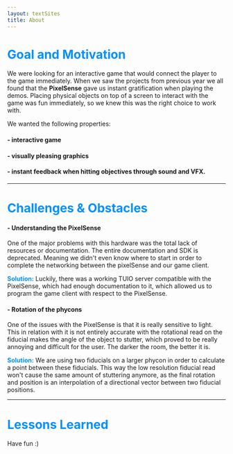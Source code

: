```yaml
---
layout: textSites
title: About
---
```

# <span style="color:#0090ff"> Goal and Motivation </span>

We were looking for an interactive game that would connect the player to the game immediately.
When we saw the projects from previous year we all found that the **PixelSense** gave us instant gratification when playing the demos. Placing physical objects on top of a screen to interact with the game was fun immediately, so we knew this was the right choice to work with.

We wanted the following properties:

#### - interactive game

#### - visually pleasing graphics

#### - instant feedback when hitting objectives through sound and VFX.

- - - -

# <span style="color:#0090ff"> Challenges & Obstacles </span>

#### - Understanding the PixelSense
One of the major problems with this hardware was the total lack of resources or documentation. The entire documentation and SDK is deprecated. Meaning we didn't even know where to start in order to complete the networking between the pixelSense and our game client.

<span style="color:#0090ff;"> **Solution:** </span> Luckily, there was a working TUIO server compatible with the PixelSense, which had enough documentation to it, which allowed us to program the game client with respect to the PixelSense.

#### -  Rotation of the phycons
One of the issues with the PixelSense is that it is really sensitive to light. This in relation with it is not entirely accurate with the rotational read on the fiducial makes the angle of the object to stutter, which proved to be really annoying and difficult for the user. The darker the room, the better it is.

<span style="color:#0090ff;"> **Solution:** </span> We are using two fiducials on a larger phycon in order to calculate a point between these fiducials. This way the low resolution fiducial read won't cause the same amount of stuttering anymore, as the final rotation and position is an interpolation of a directional vector between two fiducial positions.

- - - -
# <span style="color:#0090ff"> Lessons Learned </span>

Have fun :)
